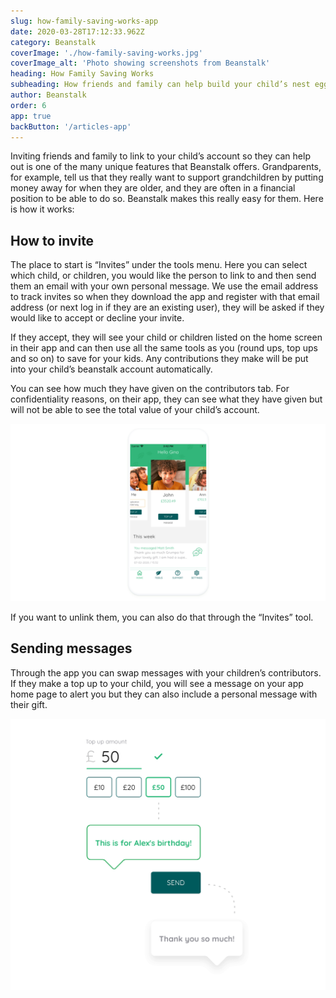```yaml
---
slug: how-family-saving-works-app
date: 2020-03-28T17:12:33.962Z
category: Beanstalk
coverImage: './how-family-saving-works.jpg'
coverImage_alt: 'Photo showing screenshots from Beanstalk'
heading: How Family Saving Works
subheading: How friends and family can help build your child’s nest egg
author: Beanstalk
order: 6
app: true
backButton: '/articles-app'
---
```


Inviting friends and family to link to your child’s account so they can help out is one of the many unique features that Beanstalk offers. Grandparents, for example, tell us that they really want to support grandchildren by putting money away for when they are older, and they are often in a financial position to be able to do so. Beanstalk makes this really easy for them. Here is how it works:

## How to invite

The place to start is “Invites” under the tools menu. Here you can select which child, or children, you would like the person to link to and then send them an email with your own personal message. We use the email address to track invites so when they download the app and register with that email address (or next log in if they are an existing user), they will be asked if they would like to accept or decline your invite.

If they accept, they will see your child or children listed on the home screen in their app and can then use all the same tools as you (round ups, top ups and so on) to save for your kids. Any contributions they make will be put into your child’s beanstalk account automatically.

You can see how much they have given on the contributors tab. For confidentiality reasons, on their app, they can see what they have given but will not be able to see the total value of your child’s account.

![Contributors](./contributors.png)

If you want to unlink them, you can also do that through the “Invites” tool.

## Sending messages

Through the app you can swap messages with your children’s contributors. If they make a top up to your child, you will see a message on your app home page to alert you but they can also include a personal message with their gift.

![Send message with top-up](./stylised-message-view.png)
